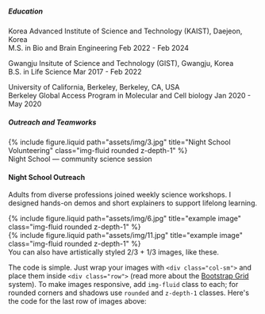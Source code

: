 <h5 style="font-weight:700;">Education</h5>

Korea Advanced Institute of Science and Technology (KAIST), Daejeon, Korea<br>
M.S. in Bio and Brain Engineering Feb 2022 - Feb 2024

Gwangju Insitute of Science and Technology (GIST), Gwangju, Korea<br>
B.S. in Life Science Mar 2017 - Feb 2022

University of California, Berkeley, Berkeley, CA, USA<br>
Berkeley Global Access Program in Molecular and Cell biology Jan 2020 - May 2020

<h5 style="font-weight:700;">Outreach and Teamworks</h5>

<div class="row align-items-center">
  <div class="col-sm-5">
    {% include figure.liquid
       path="assets/img/3.jpg"
       title="Night School Volunteering"
       class="img-fluid rounded z-depth-1" %}
    <div class="caption">Night School — community science session</div>
  </div>
  <div class="col-sm-7">
    <h4>Night School Outreach</h4>
    <p>Adults from diverse professions joined weekly science workshops.
       I designed hands-on demos and short explainers to support lifelong learning.</p>
  </div>
</div>

<div class="row justify-content-sm-center">
    <div class="col-sm-8 mt-3 mt-md-0">
        {% include figure.liquid path="assets/img/6.jpg" title="example image" class="img-fluid rounded z-depth-1" %}
    </div>
    <div class="col-sm-4 mt-3 mt-md-0">
        {% include figure.liquid path="assets/img/11.jpg" title="example image" class="img-fluid rounded z-depth-1" %}
    </div>
</div>
<div class="caption">
    You can also have artistically styled 2/3 + 1/3 images, like these.
</div>

The code is simple.
Just wrap your images with `<div class="col-sm">` and place them inside `<div class="row">` (read more about the <a href="https://getbootstrap.com/docs/4.4/layout/grid/">Bootstrap Grid</a> system).
To make images responsive, add `img-fluid` class to each; for rounded corners and shadows use `rounded` and `z-depth-1` classes.
Here's the code for the last row of images above:
